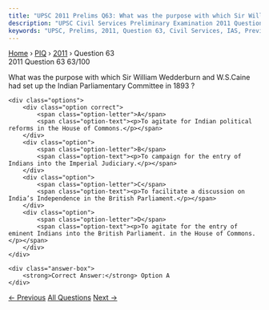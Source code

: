 ```yaml
---
title: "UPSC 2011 Prelims Q63: What was the purpose with which Sir William Wedderburn and W..."
description: "UPSC Civil Services Preliminary Examination 2011 Question 63 with options and answer"
keywords: "UPSC, Prelims, 2011, Question 63, Civil Services, IAS, Previous Year Questions"
---
```


<nav class="breadcrumb">
    <a href="../../">Home</a>
    <span>›</span>
    <a href="../">PIQ</a>
    <span>›</span>
    <a href="./">2011</a>
    <span>›</span>
    <span>Question 63</span>
</nav>

<div class="question-header">
    <div class="question-meta">
        <span class="year-badge">2011</span>
        <span class="question-number">Question 63</span>
        <span class="progress">63/100</span>
    </div>
    <div class="progress-bar">
        <div class="progress-fill" style="width: 63.0%"></div>
    </div>
</div>

<div class="question-content">
    <div class="question-text">
        <p>What was the purpose with which Sir William Wedderburn and W.S.Caine had set up the Indian Parliamentary Committee in 1893 ?</p>
    </div>
    
    <div class="options">
        <div class="option correct">
            <span class="option-letter">A</span>
            <span class="option-text"><p>To agitate for Indian political reforms in the House of Commons.</p></span>
        </div>
        <div class="option">
            <span class="option-letter">B</span>
            <span class="option-text"><p>To campaign for the entry of Indians into the Imperial Judiciary.</p></span>
        </div>
        <div class="option">
            <span class="option-letter">C</span>
            <span class="option-text"><p>To facilitate a discussion on India’s Independence in the British Parliament.</p></span>
        </div>
        <div class="option">
            <span class="option-letter">D</span>
            <span class="option-text"><p>To agitate for the entry of eminent Indians into the British Parliament. in the House of Commons.</p></span>
        </div>
    </div>

    <div class="answer-box">
        <strong>Correct Answer:</strong> Option A
    </div>
</div>

<div class="question-nav">
    <a href="../q062-aspartame-is-an-artificial-sweetener-sold-in-the-m/" class="nav-btn prev">← Previous</a>
    <a href="../" class="nav-btn center">All Questions</a>
    <a href="../q064-what-is-the-difference-between-a-cfl-and-an-led-la/" class="nav-btn next">Next →</a>
</div>
